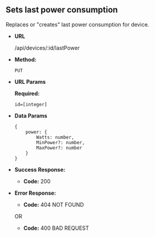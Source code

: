 **Sets last power consumption**
----
Replaces or "creates" last power consumption for device.

* **URL**

    /api/devices/:id/lastPower

* **Method:**
  
  `PUT`
  
*  **URL Params**

   **Required:**
 
   `id=[integer]`

* **Data Params**

    ```
    {
        power: {
            Watts: number,
            MinPower?: number,
            MaxPower?: number
        }
    }
    ```

* **Success Response:**
  
  * **Code:** 200
 
* **Error Response:**

  * **Code:** 404 NOT FOUND
  
  OR
  
  * **Code:** 400 BAD REQUEST
